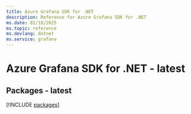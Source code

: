 ```yaml
---
title: Azure Grafana SDK for .NET
description: Reference for Azure Grafana SDK for .NET
ms.date: 02/18/2025
ms.topic: reference
ms.devlang: dotnet
ms.service: grafana
---
```

# Azure Grafana SDK for .NET - latest
## Packages - latest
[!INCLUDE [packages](grafana-index.md)]